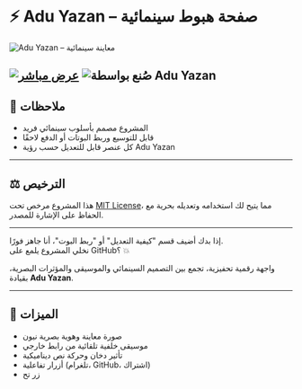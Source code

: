 # ⚡ Adu Yazan – صفحة هبوط سينمائية

![Adu Yazan – معاينة سينمائية](assets/adu-yazan-preview.png)

[![عرض مباشر](https://img.shields.io/badge/عرض_مباشر-اضغط_هنا-blue?style=for-the-badge)](https://hamza12-12.github.io/bot-landing-page)
![صُنع بواسطة Adu Yazan](https://img.shields.io/badge/صُنع_بواسطة-Adu_Yazan-purple?style=for-the-badge)
---

## 📣 ملاحظات
- المشروع مصمم بأسلوب سينمائي فريد
- قابل للتوسيع وربط البوتات أو الدفع لاحقًا
- كل عنصر قابل للتعديل حسب رؤية Adu Yazan

---

## ⚖️ الترخيص
هذا المشروع مرخص تحت [MIT License](LICENSE)، مما يتيح لك استخدامه وتعديله بحرية مع الحفاظ على الإشارة للمصدر.

---

إذا بدك أضيف قسم "كيفية التعديل" أو "ربط البوت"، أنا جاهز فورًا.  
نخلي المشروع يلمع على GitHub؟ 💥

واجهة رقمية تحفيزية، تجمع بين التصميم السينمائي والموسيقى والمؤثرات البصرية، بقيادة **Adu Yazan**.

---

## 🎯 الميزات
- صورة معاينة وهوية بصرية نيون
- موسيقى خلفية تلقائية من رابط خارجي
- تأثير دخان وحركة نص ديناميكية
- أزرار تفاعلية (تلغرام، GitHub، اشتراك)
- زر تح

